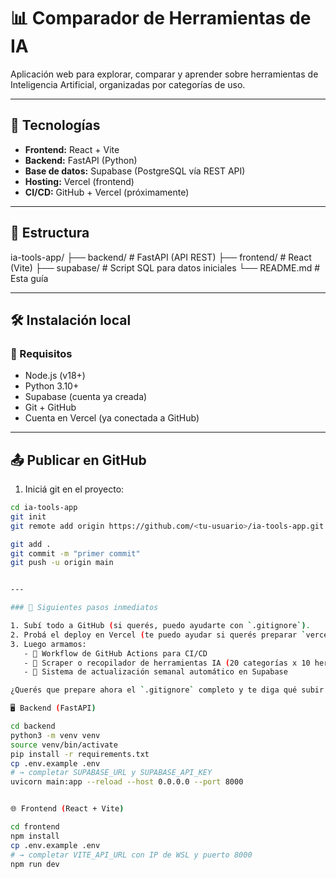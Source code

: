 # 📊 Comparador de Herramientas de IA

Aplicación web para explorar, comparar y aprender sobre herramientas de Inteligencia Artificial, organizadas por categorías de uso.

------

## 🚀 Tecnologías

- **Frontend:** React + Vite
- **Backend:** FastAPI (Python)
- **Base de datos:** Supabase (PostgreSQL vía REST API)
- **Hosting:** Vercel (frontend)
- **CI/CD:** GitHub + Vercel (próximamente)

---

## 🧱 Estructura
ia-tools-app/
├── backend/ # FastAPI (API REST)
├── frontend/ # React (Vite)
├── supabase/ # Script SQL para datos iniciales
└── README.md # Esta guía


---

## 🛠 Instalación local

### 🔧 Requisitos

- Node.js (v18+)
- Python 3.10+
- Supabase (cuenta ya creada)
- Git + GitHub
- Cuenta en Vercel (ya conectada a GitHub)

---

## 📤 Publicar en GitHub

1. Iniciá git en el proyecto:

```bash
cd ia-tools-app
git init
git remote add origin https://github.com/<tu-usuario>/ia-tools-app.git

git add .
git commit -m "primer commit"
git push -u origin main


---

### 📌 Siguientes pasos inmediatos

1. Subí todo a GitHub (si querés, puedo ayudarte con `.gitignore`).
2. Probá el deploy en Vercel (te puedo ayudar si querés preparar `vercel.json`).
3. Luego armamos:
   - 🚦 Workflow de GitHub Actions para CI/CD
   - 🤖 Scraper o recopilador de herramientas IA (20 categorías x 10 herramientas)
   - 🔁 Sistema de actualización semanal automático en Supabase

¿Querés que prepare ahora el `.gitignore` completo y te diga qué subir y qué no al repo?

🖥️ Backend (FastAPI)

cd backend
python3 -m venv venv
source venv/bin/activate
pip install -r requirements.txt
cp .env.example .env
# → completar SUPABASE_URL y SUPABASE_API_KEY
uvicorn main:app --reload --host 0.0.0.0 --port 8000


🌐 Frontend (React + Vite)

cd frontend
npm install
cp .env.example .env
# → completar VITE_API_URL con IP de WSL y puerto 8000
npm run dev
